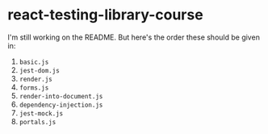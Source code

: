 # react-testing-library-course

I'm still working on the README. But here's the order these should be given in:

1. `basic.js`
2. `jest-dom.js`
3. `render.js`
4. `forms.js`
5. `render-into-document.js`
6. `dependency-injection.js`
7. `jest-mock.js`
8. `portals.js`
